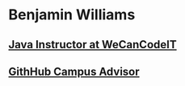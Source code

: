 # Benjamin Williams

## [Java Instructor at WeCanCodeIT](https://wecancodeit.org/)
## [GithHub Campus Advisor](https://education.github.com/teachers/advisors)
